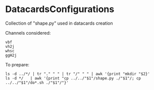 DatacardsConfigurations
=======================

Collection of "shape.py" used in datacards creation

Channels considered:

    vbf
    vh2j
    whsc
    ggH2j


To prepare:

    ls -d ../*/ | tr "." " " | tr "/" " " | awk '{print "mkdir "$2}'
    ls -d */   | awk '{print "cp ../../"$1"/shape.py ./"$1"/; cp ../../"$1"/do*.sh ./"$1"/"}'

